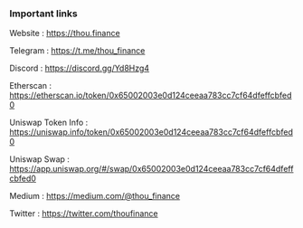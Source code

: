 ### Important links

Website : https://thou.finance

Telegram : https://t.me/thou_finance

Discord : https://discord.gg/Yd8Hzg4

Etherscan : https://etherscan.io/token/0x65002003e0d124ceeaa783cc7cf64dfeffcbfed0

Uniswap Token Info : https://uniswap.info/token/0x65002003e0d124ceeaa783cc7cf64dfeffcbfed0

Uniswap Swap : https://app.uniswap.org/#/swap/0x65002003e0d124ceeaa783cc7cf64dfeffcbfed0

Medium : https://medium.com/@thou_finance

Twitter : https://twitter.com/thoufinance
